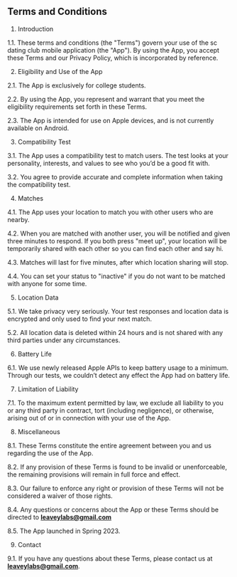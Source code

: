 ## Terms and Conditions

1. Introduction

1.1. These terms and conditions (the "Terms") govern your use of the sc dating club mobile application (the "App"). By using the App, you accept these Terms and our Privacy Policy, which is incorporated by reference.

2. Eligibility and Use of the App

2.1. The App is exclusively for college students.

2.2. By using the App, you represent and warrant that you meet the eligibility requirements set forth in these Terms.

2.3. The App is intended for use on Apple devices, and is not currently available on Android.

3. Compatibility Test

3.1. The App uses a compatibility test to match users. The test looks at your personality, interests, and values to see who you’d be a good fit with.

3.2. You agree to provide accurate and complete information when taking the compatibility test.

4. Matches

4.1. The App uses your location to match you with other users who are nearby.

4.2. When you are matched with another user, you will be notified and given three minutes to respond. If you both press "meet up", your location will be temporarily shared with each other so you can find each other and say hi.

4.3. Matches will last for five minutes, after which location sharing will stop.

4.4. You can set your status to "inactive" if you do not want to be matched with anyone for some time.

5. Location Data

5.1. We take privacy very seriously. Your test responses and location data is encrypted and only used to find your next match.

5.2. All location data is deleted within 24 hours and is not shared with any third parties under any circumstances.

6. Battery Life

6.1. We use newly released Apple APIs to keep battery usage to a minimum. Through our tests, we couldn’t detect any effect the App had on battery life.

7. Limitation of Liability

7.1. To the maximum extent permitted by law, we exclude all liability to you or any third party in contract, tort (including negligence), or otherwise, arising out of or in connection with your use of the App.

8. Miscellaneous

8.1. These Terms constitute the entire agreement between you and us regarding the use of the App.

8.2. If any provision of these Terms is found to be invalid or unenforceable, the remaining provisions will remain in full force and effect.

8.3. Our failure to enforce any right or provision of these Terms will not be considered a waiver of those rights.

8.4. Any questions or concerns about the App or these Terms should be directed to **[leaveylabs@gmail.com](mailto:leaveylabs@gmail.com)**

8.5. The App launched in Spring 2023.

9. Contact

9.1. If you have any questions about these Terms, please contact us at **[leaveylabs@gmail.com](mailto:leaveylabs@gmail.com)**.